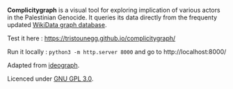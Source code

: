 __Complicitygraph__ is a visual tool for exploring implication of various actors in the Palestinian Genocide. It queries its data directly from the frequenty updated [WikiData graph database](https://www.wikidata.org/wiki/Q124086054). 

Test it here : https://tristounegg.github.io/complicitygraph/

Run it locally : `python3 -m http.server 8000` and go to http://localhost:8000/

Adapted from [ideograph](https://ourednik.info/ideograph).

Licenced under [GNU GPL 3.0](https://www.gnu.org/licenses/gpl-3.0.html).

